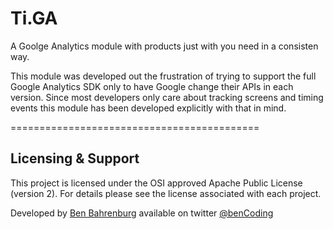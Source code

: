 <h1>Ti.GA</h1>

A Goolge Analytics module with products just with you need in a consisten way.

This module was developed out the frustration of trying to support the full Google Analytics SDK only to have Google change their APIs in each version.  Since most developers only care about tracking screens and timing events this module has been developed explicitly with that in mind.

===========================================

<h2>Licensing & Support</h2>

This project is licensed under the OSI approved Apache Public License (version 2). For details please see the license associated with each project.

Developed by [Ben Bahrenburg](http://bahrenburgs.com) available on twitter [@benCoding](http://twitter.com/benCoding)
